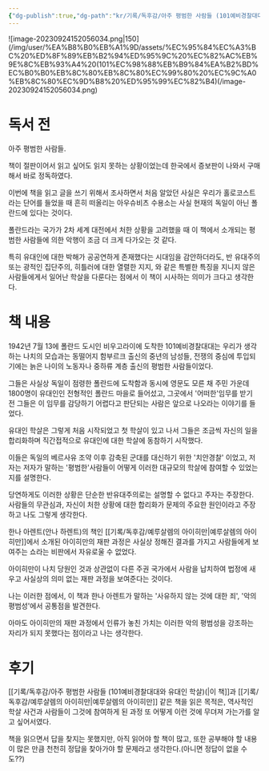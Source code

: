 ```yaml
---
{"dg-publish":true,"dg-path":"kr/기록/독후감/아주 평범한 사람들 (101예비경찰대대와 유대인 학살)(.md","permalink":"/kr/기록/독후감/아주 평범한 사람들 (101예비경찰대대와 유대인 학살)(/","title":"아주 평범한 사람들 (101예비경찰대대와 유대인 학살)","tags":["📚Book","악의평범성"],"created":"2023-09-18","updated":"2023-09-24 15:20:00"}
---
```


![image-20230924152056034.png|150](/img/user/%EA%B8%B0%EB%A1%9D/assets/%EC%95%84%EC%A3%BC%20%ED%8F%89%EB%B2%94%ED%95%9C%20%EC%82%AC%EB%9E%8C%EB%93%A4%20(101%EC%98%88%EB%B9%84%EA%B2%BD%EC%B0%B0%EB%8C%80%EB%8C%80%EC%99%80%20%EC%9C%A0%EB%8C%80%EC%9D%B8%20%ED%95%99%EC%82%B4)(/image-20230924152056034.png)



# 독서 전

아주 평범한 사람들. 

책이 절판이어서 읽고 싶어도 읽지 못하는 상황이었는데 한국에서 증보판이 나와서 구매해서 바로 정독하였다.

이번에 책을 읽고 글을 쓰기 위해서 조사하면서 처음 알았던 사실은 우리가 홀로코스트라는 단어를 들었을 때 흔히 떠올리는 아우슈비츠 수용소는 사실 현재의 독일이 아닌 폴란드에 있다는 것이다.

폴란드라는 국가가 2차 세계 대전에서 처한 상황을 고려했을 때 이 책에서 소개되는 평범한 사람들에 의한 악행이 조금 더 크게 다가오는 것 같다.

특히 유대인에 대한 박해가 공공연하게 존재했다는 시대임을 감안하더라도, 반 유대주의 또는 광적인 집단주의, 히틀러에 대한 열렬한 지지, 와 같은 특별한 특징을 지니지 않은 사람들에게서 일어난 학살을 다룬다는 점에서 이 책이 시사하는 의미가 크다고 생각한다.

# 책 내용
1942년 7월 13에 폴란드 도시인 비우고라이에 도착한 101예비경찰대대는 우리가 생각하는 나치의 모습과는 동떨어지 함부르크 출신의 중년의 남성들, 
전쟁의 중심에 투입되기에는 늙은 나이의 노동자나 중하류 계층 출신의 평범한 사람들이었다.

그들은 사실상 독일이 점령한 폴란드에 도착함과 동시에 영문도 모른 채 주민 가운데 1800명이 유대인인 전형적인 폴란드 마을로 들어섰고, 그곳에서 '어떠한'임무를 받기 전 그들은 이 임무를 감당하기 어렵다고 판단되는 사람은 앞으로 나오라는 이야기를 들었다.

유대인 학살은 그렇게 처음 시작되었고 첫 학살이 있고 나서 그들은 조금씩 자신의 일을 합리화하며 직간접적으로 유대인에 대한 학살에 동참하기 시작했다.

이들은 독일의 베르사유 조약 이후 감축된 군대를 대신하기 위한 '치안경찰' 이었고, 저자는 저자가 말하는 '평범한'사람들이 어떻게 이러한 대규모의 학살에 참여할 수 있었는지를 설명한다. 

당연하게도 이러한 상황은 단순한 반유대주의로는 설명할 수 없다고 주자는 주장한다. 
사람들의 무관심과, 자신이 처한 상황에 대한 합리화가 문제의 주요한 원인이라고 주장하고 나도 그렇게 생각한다.

한나 아렌트(안나 하렌트)의  책인 [[기록/독후감/예루살렘의 아이히만\|예루살렘의 아이히만]]에서 소개된 아이히만의 재판 과정은 사실상 정해진 결과를 가지고 사람들에게 보여주는 쇼라는 비판에서 자유로울 수 없었다. 

아이히만이 나치 당원인 것과 상관없이 다른 주권 국가에서 사람을 납치하여 법정에 새우고 사실상의 의미 없는 재판 과정을 보여준다는 것이다.

나는 이러한 점에서, 이 책과 한나 아렌트가 말하는 '사유하지 않는 것에 대한 죄', '악의 평범성'에서 공통점을 발견한다.

아마도 아이히만의 재판 과정에서 인류가 놓친 가치는 이러한 악의 평범성을 강조하는 자리가 되지 못했다는 점이라고 나는 생각한다.

# 후기

[[기록/독후감/아주 평범한 사람들 (101예비경찰대대와 유대인 학살)(\|이 책]]과 [[기록/독후감/예루살렘의 아이히만\|예루살렘의 아이히만]] 같은 책을 읽은 목적은, 역사적인 학살 사건과 사람들이 그것에 참여하게 된 과정 또 어떻게 이런 것에 무뎌져 가는가를 알고 싶어서였다.

책을 읽으면서 답을 찾지는 못했지만, 아직 읽어야 할 책이 많고, 또한 공부해야 할 내용이 많은 만큼 천천히 정답을 찾아가야 할 문제라고 생각한다.(아니면 정답이 없을 수도??)
